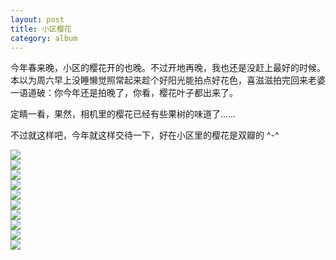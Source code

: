 ```yaml
---
layout: post
title: 小区樱花
category: album
---
```


今年春来晚，小区的樱花开的也晚。不过开地再晚，我也还是没赶上最好的时候。本以为周六早上没睡懒觉照常起来趁个好阳光能拍点好花色，喜滋滋拍完回来老婆一语道破：你今年还是拍晚了，你看，樱花叶子都出来了。

定睛一看，果然，相机里的樱花已经有些果树的味道了……

不过就这样吧，今年就这样交待一下，好在小区里的樱花是双瓣的 ^-^

<div class="img_h"><img src="http://i.imgur.com/kdUF1.jpg" ></div>

<div class="img_h"><img src="http://i.imgur.com/HvQat.jpg" ></div>

<div class="img_v"><img src="http://i.imgur.com/pqwow.jpg" ></div>

<div class="img_h"><img src="http://i.imgur.com/ggDrW.jpg" ></div>

<div class="img_h"><img src="http://i.imgur.com/hq2M9.jpg" ></div>

<div class="img_h"><img src="http://i.imgur.com/8P5kh.jpg" ></div>

<div class="img_v"><img src="http://i.imgur.com/rh5XL.jpg" ></div>

<div class="img_h"><img src="http://i.imgur.com/76vq0.jpg" ></div>

<div class="img_h"><img src="http://i.imgur.com/kn5Th.jpg" ></div>

<div class="img_h"><img src="http://i.imgur.com/0FF9P.jpg" ></div>
